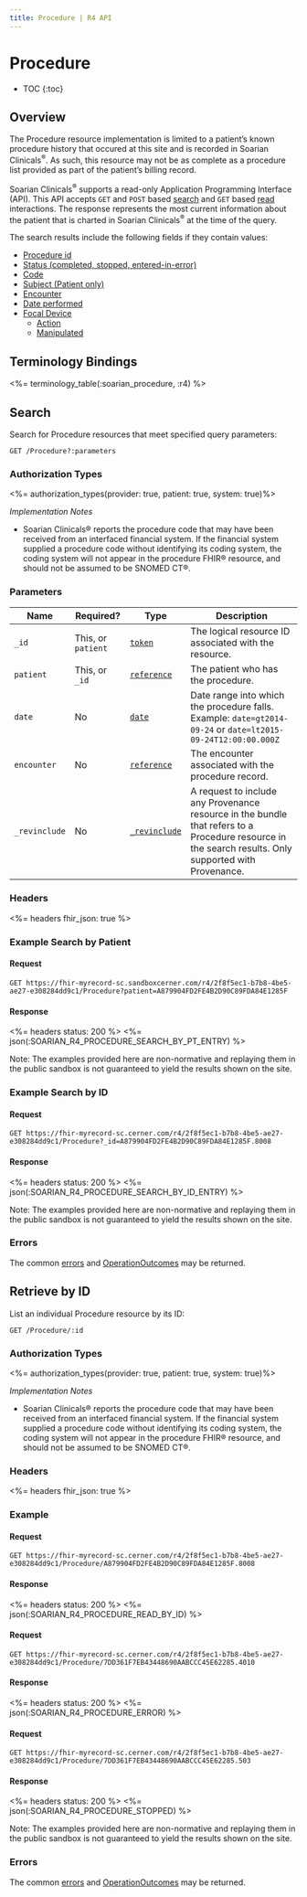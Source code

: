```yaml
---
title: Procedure | R4 API
---
```


# Procedure

* TOC
{:toc}

## Overview

The Procedure resource implementation is limited to a patient’s known procedure history that occured at this site and is recorded in Soarian Clinicals<sup>®</sup>. As such, this resource may not be as complete as a procedure list provided as part of the patient’s billing record.

Soarian Clinicals<sup>®</sup> supports a read-only Application Programming Interface (API). This API accepts `GET` and `POST` based [search] and `GET` based [read] interactions. The response represents the most current information about the patient that is charted in Soarian Clinicals<sup>®</sup> at the time of the query. 

The search results include the following fields if they contain values:

* [Procedure id](https://hl7.org/fhir/R4/resource-definitions.html#Resource.id)
* [Status (completed, stopped, entered-in-error)](https://hl7.org/fhir/R4/procedure-definitions.html#Procedure.status)
* [Code](https://hl7.org/fhir/R4/procedure-definitions.html#Procedure.code)
* [Subject (Patient only)](https://hl7.org/fhir/R4/procedure-definitions.html#Procedure.subject)
* [Encounter](https://hl7.org/fhir/R4/procedure-definitions.html#Procedure.encounter)
* [Date performed](https://hl7.org/fhir/R4/procedure-definitions.html#Procedure.performed_x_)
* [Focal Device](https://hl7.org/fhir/R4/procedure-definitions.html#Procedure.focalDevice)
	* [Action](https://hl7.org/fhir/R4/procedure-definitions.html#Procedure.focalDevice.action)
	* [Manipulated](https://hl7.org/fhir/R4/procedure-definitions.html#Procedure.focalDevice.manipulated)


## Terminology Bindings

<%= terminology_table(:soarian_procedure, :r4) %>

## Search

Search for Procedure resources that meet specified query parameters:

    GET /Procedure?:parameters

### Authorization Types

<%= authorization_types(provider: true, patient: true, system: true)%>

_Implementation Notes_

* Soarian Clinicals® reports the procedure code that may have been received from an interfaced financial system. If the financial system supplied a procedure code without identifying its coding system, the coding system will not appear in the procedure FHIR® resource, and should not be assumed to be SNOMED CT®.

### Parameters

 Name              | Required?          | Type            | Description
-------------------|--------------------|-----------------|-----------------------------------------------------------------------
 `_id`             | This, or `patient` | [`token`]       | The logical resource ID associated with the resource.
 `patient`         | This, or `_id`     | [`reference`]   | The patient who has the procedure. 
 `date`            | No                	| [`date`]        | Date range into which the procedure falls. Example: `date=gt2014-09-24` or `date=lt2015-09-24T12:00:00.000Z`
 `encounter`       | No                	| [`reference`]   | The encounter associated with the procedure record.
 `_revinclude`     | No                	| [`_revinclude`] | A request to include any Provenance resource in the bundle that refers to a Procedure resource in the search results. Only supported with Provenance.

### Headers

<%= headers fhir_json: true %>

### Example Search by Patient

#### Request

    GET https://fhir-myrecord-sc.sandboxcerner.com/r4/2f8f5ec1-b7b8-4be5-ae27-e308284dd9c1/Procedure?patient=A879904FD2FE4B2D90C89FDA84E1285F

#### Response

<%= headers status: 200 %>
<%= json(:SOARIAN_R4_PROCEDURE_SEARCH_BY_PT_ENTRY) %>

Note: The examples provided here are non-normative and replaying them in the public sandbox is not guaranteed to yield the results shown on the site.

### Example Search by ID

#### Request

    GET https://fhir-myrecord-sc.cerner.com/r4/2f8f5ec1-b7b8-4be5-ae27-e308284dd9c1/Procedure?_id=A879904FD2FE4B2D90C89FDA84E1285F.8008

#### Response

<%= headers status: 200 %>
<%= json(:SOARIAN_R4_PROCEDURE_SEARCH_BY_ID_ENTRY) %>

Note: The examples provided here are non-normative and replaying them in the public sandbox is not guaranteed to yield the results shown on the site.

### Errors

The common [errors] and [OperationOutcomes] may be returned.

## Retrieve by ID

List an individual Procedure resource by its ID:

    GET /Procedure/:id


### Authorization Types

<%= authorization_types(provider: true, patient: true, system: true)%>

_Implementation Notes_

* Soarian Clinicals® reports the procedure code that may have been received from an interfaced financial system. If the financial system supplied a procedure code without identifying its coding system, the coding system will not appear in the procedure FHIR® resource, and should not be assumed to be SNOMED CT®.


### Headers

<%= headers fhir_json: true %>

### Example

#### Request

    GET https://fhir-myrecord-sc.cerner.com/r4/2f8f5ec1-b7b8-4be5-ae27-e308284dd9c1/Procedure/A879904FD2FE4B2D90C89FDA84E1285F.8008

#### Response

<%= headers status: 200 %>
<%= json(:SOARIAN_R4_PROCEDURE_READ_BY_ID) %>

#### Request

    GET https://fhir-myrecord-sc.cerner.com/r4/2f8f5ec1-b7b8-4be5-ae27-e308284dd9c1/Procedure/7DD361F7EB43448690AABCCC45E62285.4010

#### Response

<%= headers status: 200 %>
<%= json(:SOARIAN_R4_PROCEDURE_ERROR) %>

#### Request

    GET https://fhir-myrecord-sc.cerner.com/r4/2f8f5ec1-b7b8-4be5-ae27-e308284dd9c1/Procedure/7DD361F7EB43448690AABCCC45E62285.503

#### Response

<%= headers status: 200 %>
<%= json(:SOARIAN_R4_PROCEDURE_STOPPED) %>

Note: The examples provided here are non-normative and replaying them in the public sandbox is not guaranteed to yield the results shown on the site.

### Errors

The common [errors] and [OperationOutcomes] may be returned.

[`reference`]: https://hl7.org/fhir/r4/search.html#reference
[`token`]: https://hl7.org/fhir/R4/search.html#token
[`date`]: https://hl7.org/fhir/r4/search.html#date
[`_revinclude`]: http://hl7.org/fhir/search.html#revinclude
[errors]: ../../#client-errors
[OperationOutcomes]: https://hl7.org/fhir/R4/operationoutcome.html
[search]: https://www.hl7.org/fhir/http.html#search
[read]: https://www.hl7.org/fhir/http.html#read
